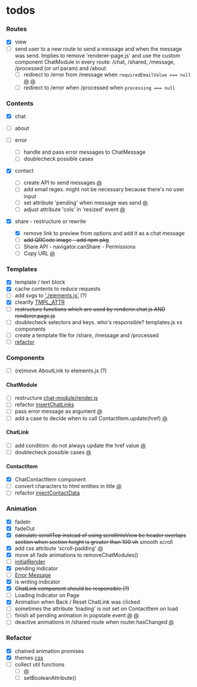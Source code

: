# todos

### Routes

- [x] view
- [ ] send user to a new route to send a message and when the message was send. Implies to remove 'renderer-page.js' and use the custom component ChatModule in every route: /chat, /shared, /message, /processed (or url param) and /about.
  - [ ] redirect to /error from /message when `requiredEmailValue === null` [@](src/listener/form-handler.js#80) [@](src/router/router.js#136)
  - [ ] redirect to /error when /processed when `processing === null`

### Contents

- [x] chat

- [ ] about
- [ ] error

  - [ ] handle and pass error messages to ChatMessage
  - [ ] doublecheck possible cases

- [x] contact

  - [ ] create API to send messages [@](src/listener/form-handler.js#16)
  - [ ] add email regex. might not be necessary because there's no user input
  - [ ] set attribute 'pending' when message was send [@](src/listener/form-handler.js#101)
  - [ ] adjust attribute 'cols' in 'resized' event [@](src/listener/form-handler.js#112)

- [x] share - restructure or rewrite
  - [x] remove link to preview from options and add it as a chat message
  - [ ] ~~add QRCode image - add npm pkg~~
  - [ ] Share API - navigator.canShare - Permissions
  - [ ] Copy URL [@](src/listener/button-handler.js)

### Templates

- [x] template / text block
- [x] cache contents to reduce requests
- [ ] add svgs to ['./elements.js'](src/elements/elements.js#18) (?)
- [x] clearify [TMPL_ATTR](src/components/chat-message/component.js#11)
- [ ] ~~restructure functions which are used by renderer.chat.js AND renderer.page.js~~
- [ ] doublecheck selectors and keys. who's responsible? templates.js vs components
- [ ] create a template file for /share, /message and /processed
- [ ] [refactor](src/renderer/templates.js#21)

### Components

- [ ] (re)move AboutLink to elements.js (?)

#### ChatModule

- [ ] restructure [chat-module/render.js](src/components/chat-module/render.js)
- [ ] refactor [insertChatLinks](src/components/chat-module/render.js#109)
- [ ] pass error message as argument [@](src/components/chat-module/component.js#67)
- [ ] add a case to decide when to call ContactItem.update(href) [@](src/components/chat-module/render.js#50)

#### ChatLink

- [ ] add condition: do not always update the href value [@](src/components/chat-link/component.js#80)
- [ ] doublecheck possible cases [@](src/components/chat-link/component.js)

#### ContactItem

- [x] ChatContactItem component
- [ ] convert characters to html entities in title [@](src/components/contact-item/utils.js#65)
- [ ] refactor [injectContactData](src/components/contact-item/utils.js#95)

### Animation

- [x] fadeIn
- [x] fadeOut
- [x] ~~calculate scrollTop instead of using scrollIntoView bc header overlaps section when section height is greater than 100 vh~~ smooth scroll
- [x] add css attribute 'scroll-padding' [@](src/renderer/animation.js#4)
- [x] move all fade animations to removeChatModules()
- [ ] [initialRender](src/renderer/renderer-chat.js#33)
- [x] pending indicator
- [ ] [Error Message](src/renderer/renderer-chat.js#49)
- [x] is writing indicator
- [x] ~~ChatLink component should be responsible (?)~~
- [ ] Loading Indicator on Page
- [x] Animation when Back / Reset ChatLink was clicked
- [ ] sometimes the attribute 'loading' is not set on ContactItem on load
- [ ] finish all pending animation in popstate event [@](src/listener/listener.js#13) [@](src/renderer/animation.js#81)
- [ ] deactive animations in /shared route when router.hasChanged [@](src/renderer/animation.js#86)

### Refactor

- [x] chained animation promises
- [x] themes [css](src/style/theme.css#100)
- [ ] collect util functions
  - [ ] [@](src/renderer/animation.js#76)
  - [ ] setBooleanAttribute()
